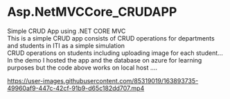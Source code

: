 # Asp.NetMVCCore_CRUDAPP
Simple CRUD App using .NET CORE MVC <br/>
This is a simple CRUD app consists of CRUD operations for departments and students in ITI as a simple simulation <br/>
CRUD operations on students including uploading image for each student...<br/>
In the demo I hosted the app and the database on azure for learning purposes but the code above works on local host ....<br/>

https://user-images.githubusercontent.com/85319019/163893735-49960af9-447c-42cf-91b9-d65c182dd707.mp4

